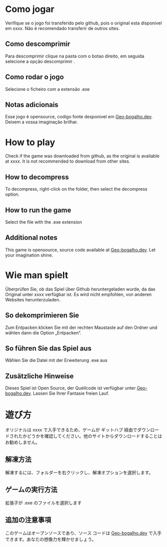 # Como jogar 
Verifique se o jogo foi transferido pelo github, pois o original esta disponivel em xxxx. Não é recomendado transferir de outros sites.

## Como descomprimir
Para descomprimir clique na pasta com o botao direito, em seguida selecione a opção descomprimir .

## Como rodar o jogo 
Selecione o ficheiro com a extensão .exe

## Notas adicionais 
Esse jogo é opensource, codigo fonte desponivel em [Geo-bogalho.dev](https://github.com/Skydave2006/pap/tree/main). Deixem a vossa imaginação brilhar. 

# How to play

Check if the game was downloaded from github, as the original is available at xxxx. It is not recommended to download from other sites.

## How to decompress
To decompress, right-click on the folder, then select the decompress option.

## How to run the game

Select the file with the .exe extension

## Additional notes
This game is opensource, source code available at [Geo-bogalho.dev](https://github.com/Skydave2006/pap/tree/main). Let your imagination shine.

# Wie man spielt 
Überprüfen Sie, ob das Spiel über Github heruntergeladen wurde, da das Original unter xxxx verfügbar ist. Es wird nicht empfohlen, von anderen Websites herunterzuladen.

## So dekomprimieren Sie
Zum Entpacken klicken Sie mit der rechten Maustaste auf den Ordner und wählen dann die Option „Entpacken“.

## So führen Sie das Spiel aus 
Wählen Sie die Datei mit der Erweiterung .exe aus

## Zusätzliche Hinweise 
Dieses Spiel ist Open Source, der Quellcode ist verfügbar unter [Geo-bogalho.dev](https://github.com/Skydave2006/pap/tree/main). Lassen Sie Ihrer Fantasie freien Lauf.


# 遊び方 
オリジナルは xxxx で入手できるため、ゲームが ギットハブ 経由でダウンロードされたかどうかを確認してください。他のサイトからダウンロードすることはお勧めしません。

## 解凍方法
解凍するには、フォルダーを右クリックし、解凍オプションを選択します。

## ゲームの実行方法 
拡張子が .exe のファイルを選択します

## 追加の注意事項 
このゲームはオープンソースであり、ソース コードは [Geo-bogalho.dev](https://github.com/Skydave2006/pap/tree/main) で入手できます。あなたの想像力を輝かせましょう。
